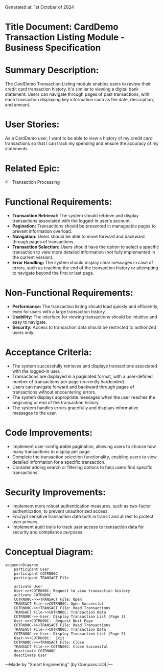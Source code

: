 Generated at: 1st October of 2024

# **Title Document:** CardDemo Transaction Listing Module - Business Specification

# **Summary Description:**

The CardDemo Transaction Listing module enables users to review their credit card transaction history. It's similar to viewing a digital bank statement. Users can navigate through pages of past transactions, with each transaction displaying key information such as the date, description, and amount.

# **User Stories:**

As a CardDemo user, I want to be able to view a history of my credit card transactions so that I can track my spending and ensure the accuracy of my statements.

# **Related Epic:**

4 - Transaction Processing

# **Functional Requirements:**

* **Transaction Retrieval:** The system should retrieve and display transactions associated with the logged-in user's account.
* **Pagination:** Transactions should be presented in manageable pages to prevent information overload.
* **Navigation:** Users should be able to move forward and backward through pages of transactions.
* **Transaction Selection:** Users should have the option to select a specific transaction to view more detailed information (not fully implemented in the current version).
* **Error Handling:** The system should display clear messages in case of errors, such as reaching the end of the transaction history or attempting to navigate beyond the first or last page.

# **Non-Functional Requirements:**

* **Performance:** The transaction listing should load quickly and efficiently, even for users with a large transaction history.
* **Usability:** The interface for viewing transactions should be intuitive and easy to navigate.
* **Security:** Access to transaction data should be restricted to authorized users only.

# **Acceptance Criteria:**

* The system successfully retrieves and displays transactions associated with the logged-in user.
* Transactions are displayed in a paginated format, with a user-defined number of transactions per page (currently hardcoded).
* Users can navigate forward and backward through pages of transactions without encountering errors.
* The system displays appropriate messages when the user reaches the beginning or end of the transaction history.
* The system handles errors gracefully and displays informative messages to the user.

# **Code Improvements:**

* Implement user-configurable pagination, allowing users to choose how many transactions to display per page.
* Complete the transaction selection functionality, enabling users to view detailed information for a specific transaction.
* Consider adding search or filtering options to help users find specific transactions.

# **Security Improvements:**

* Implement more robust authentication measures, such as two-factor authentication, to prevent unauthorized access.
* Encrypt sensitive transaction data both in transit and at rest to protect user privacy.
* Implement audit trails to track user access to transaction data for security and compliance purposes.

# **Conceptual Diagram:**

```mermaid
sequenceDiagram
    participant User
    participant COTRN00C
    participant TRANSACT File
    
    activate User
    User->>+COTRN00C: Request to view transaction history
    activate COTRN00C
    COTRN00C->>+TRANSACT File: Open
    TRANSACT File->>COTRN00C: Open Successful
    COTRN00C->>+TRANSACT File: Read Transactions
    TRANSACT File->>COTRN00C: Transaction Data
    COTRN00C->>-User: Display Transaction List (Page 1) 
    User->>+COTRN00C:  Request Next Page
    COTRN00C->>+TRANSACT File: Read Transactions
    TRANSACT File->>COTRN00C: Transaction Data
    COTRN00C->>-User: Display Transaction List (Page 2)
    User->>+COTRN00C:  Exit
    COTRN00C->>+TRANSACT File: Close
    TRANSACT File->>-COTRN00C: Close Successful
    deactivate COTRN00C
    deactivate User
```

--Made by "Smart Engineering" (by Compass.UOL)--